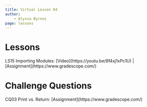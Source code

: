 ```yaml
---
title: Virtual Lesson 04
author:
    - Alyssa Byrnes
page: lessons
---
```


# Lessons
<div class="box link-page m-2 p-4">

<div class="plan Class"><span class="kind">LS15 </span>
<span class="title">Importing Modules:</span>
[Video](https://youtu.be/8f4xj1xPc1U) | [Assignment](https://www.gradescope.com/)
</div>

</div>

# Challenge Questions
<div class="box link-page m-2 p-4">

<div class="plan Class"><span class="kind">CQ03 </span>
<span class="title">Print vs. Return:</span>
[Assignment](https://www.gradescope.com/)
</div>

</div>

